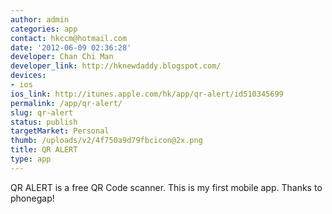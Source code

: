 ```yaml
---
author: admin
categories: app
contact: hkccm@hotmail.com
date: '2012-06-09 02:36:28'
developer: Chan Chi Man
developer_link: http://hknewdaddy.blogspot.com/
devices: 
- ios
ios_link: http://itunes.apple.com/hk/app/qr-alert/id510345699
permalink: /app/qr-alert/
slug: qr-alert
status: publish
targetMarket: Personal
thumb: /uploads/v2/4f750a9d79fbcicon@2x.png
title: QR ALERT
type: app
---
```


QR ALERT is a free QR Code scanner. This is my first mobile app. Thanks to phonegap!
